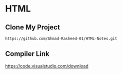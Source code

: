 # HTML
## Clone My Project
    https://github.com/Ahmad-Rasheed-01/HTML-Notes.git
    
    
## Compiler Link
  https://code.visualstudio.com/download
